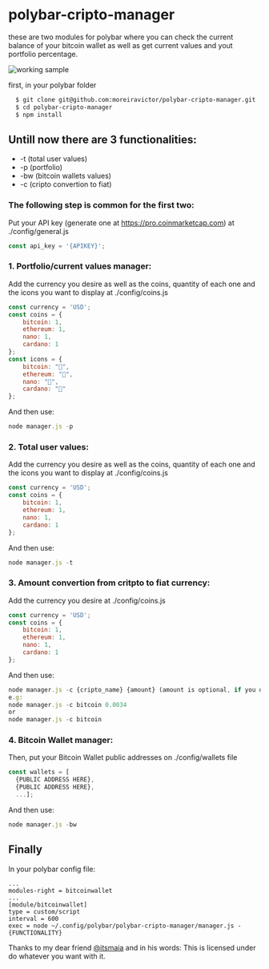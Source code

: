 # polybar-cripto-manager

these are two modules for polybar where you can check the current balance of your bitcoin wallet as well as get current values and yout portfolio percentage. 

![working sample](https://i.imgur.com/szKKK9a.png)

first, in your polybar folder
```bash
  $ git clone git@github.com:moreiravictor/polybar-cripto-manager.git
  $ cd polybar-cripto-manager
  $ npm install
```

## Untill  now there are 3 functionalities: 
* -t (total user values)
* -p (portfolio)
* -bw (bitcoin wallets values)
* -c (cripto convertion to fiat)
### The following step is common for the first two:
Put your API key (generate one at https://pro.coinmarketcap.com) at ./config/general.js
```javascript
const api_key = '{APIKEY}';
```

### 1. Portfolio/current values manager:
Add the currency you desire as well as the coins, quantity of each one and the icons you want to display at ./config/coins.js
```javascript
const currency = 'USD';
const coins = {
    bitcoin: 1, 
    ethereum: 1,
    nano: 1, 
    cardano: 1
};
const icons = {
    bitcoin: "", 
    ethereum: "",
    nano: "",
    cardano: ""
};
```
And then use:
```javascript
node manager.js -p
```

### 2. Total user values:
Add the currency you desire as well as the coins, quantity of each one and the icons you want to display at ./config/coins.js
```javascript
const currency = 'USD';
const coins = {
    bitcoin: 1, 
    ethereum: 1,
    nano: 1, 
    cardano: 1
};
```
And then use:
```javascript
node manager.js -t
```

### 3. Amount convertion from critpto to fiat currency:
Add the currency you desire at ./config/coins.js
```javascript
const currency = 'USD';
const coins = {
    bitcoin: 1, 
    ethereum: 1,
    nano: 1, 
    cardano: 1
};
```
And then use:
```javascript
node manager.js -c {cripto_name} {amount} (amount is optional, if you don't type it, you'll receive the amount from the config file)
e.g: 
node manager.js -c bitcoin 0.0034 
or 
node manager.js -c bitcoin
```

### 4. Bitcoin Wallet manager:   
Then, put your Bitcoin Wallet public addresses on ./config/wallets file  
```javascript
const wallets = [
  {PUBLIC ADDRESS HERE}, 
  {PUBLIC ADDRESS HERE}, 
  ...];
```
And then use:
```javascript
node manager.js -bw
```

## Finally
In your polybar config file:
```
...
modules-right = bitcoinwallet
...
[module/bitcoinwallet]
type = custom/script
interval = 600
exec = node ~/.config/polybar/polybar-cripto-manager/manager.js -{FUNCTIONALITY}
```
Thanks to my dear friend [@itsmaia](https://github.com/itsmaia) and in his words:
This is licensed under do whatever you want with it.
